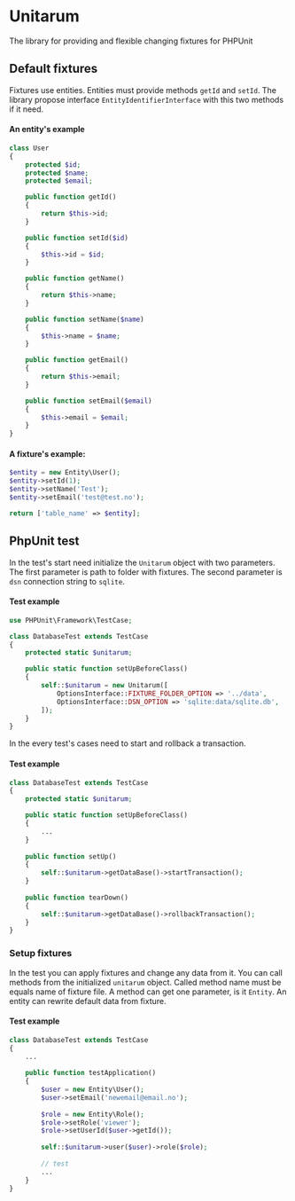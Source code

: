 # Unitarum
The library for providing and flexible changing fixtures for PHPUnit

## Default fixtures
Fixtures use entities. Entities must provide methods `getId` and `setId`.
The library propose interface `EntityIdentifierInterface` with this two methods if it need.

#### An entity's example
```php
class User
{
    protected $id;
    protected $name;
    protected $email;

    public function getId()
    {
        return $this->id;
    }

    public function setId($id)
    {
        $this->id = $id;
    }

    public function getName()
    {
        return $this->name;
    }

    public function setName($name)
    {
        $this->name = $name;
    }

    public function getEmail()
    {
        return $this->email;
    }

    public function setEmail($email)
    {
        $this->email = $email;
    }
}
```

#### A fixture's example:
```php
$entity = new Entity\User();
$entity->setId(1);
$entity->setName('Test');
$entity->setEmail('test@test.no');

return ['table_name' => $entity];
```

## PhpUnit test
In the test's start need initialize the `Unitarum` object with two parameters.
The first parameter is path to folder with fixtures. The second parameter is `dsn` connection string to `sqlite`. 

#### Test example
```php
use PHPUnit\Framework\TestCase;

class DatabaseTest extends TestCase
{
    protected static $unitarum;

    public static function setUpBeforeClass()
    {
        self::$unitarum = new Unitarum([
            OptionsInterface::FIXTURE_FOLDER_OPTION => '../data',
            OptionsInterface::DSN_OPTION => 'sqlite:data/sqlite.db',
        ]);
    }
}
```

In the every test's cases need to start and rollback a transaction.

#### Test example
```php
class DatabaseTest extends TestCase
{
    protected static $unitarum;

    public static function setUpBeforeClass()
    {
        ...
    }
    
    public function setUp()
    {
        self::$unitarum->getDataBase()->startTransaction();
    }
    
    public function tearDown()
    {
        self::$unitarum->getDataBase()->rollbackTransaction();
    }
}
```

### Setup fixtures
In the test you can apply fixtures and change any data from it.
You can call methods from the initialized `unitarum` object.
Called method name must be equals name of fixture file. A method can get one parameter, is it `Entity`.
An entity can rewrite default data from fixture.  

#### Test example
```php
class DatabaseTest extends TestCase
{
    ...
    
    public function testApplication()
    {
        $user = new Entity\User();
        $user->setEmail('newemail@email.no');
        
        $role = new Entity\Role();
        $role->setRole('viewer');
        $role->setUserId($user->getId());
        
        self::$unitarum->user($user)->role($role);
        
        // test
        ...
    }
}
```